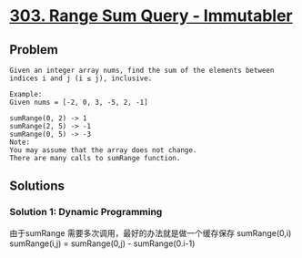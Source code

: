 # [303. Range Sum Query - Immutabler](https://leetcode.com/problems/range-sum-query-immutable/)
## Problem
```
Given an integer array nums, find the sum of the elements between indices i and j (i ≤ j), inclusive.

Example:
Given nums = [-2, 0, 3, -5, 2, -1]

sumRange(0, 2) -> 1
sumRange(2, 5) -> -1
sumRange(0, 5) -> -3
Note:
You may assume that the array does not change.
There are many calls to sumRange function.
```
## Solutions
### Solution 1: Dynamic Programming
由于sumRange 需要多次调用，最好的办法就是做一个缓存保存 sumRange(0,i)
sumRange(i,j) = sumRange(0,j) - sumRange(0.i-1)